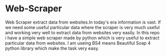 # Web-Scraper

Web Scraper extract data from websites.In today's era information is vast. If we need some useful particular data where the scraper is very 
much useful and working very well to extract data from websites very easily. In this repo i have a simple web scraper made by python which 
is very useful to extract particular data from websites. I am useing BS4 means Beautiful Soap 4 python library which make the task very 
easy.
